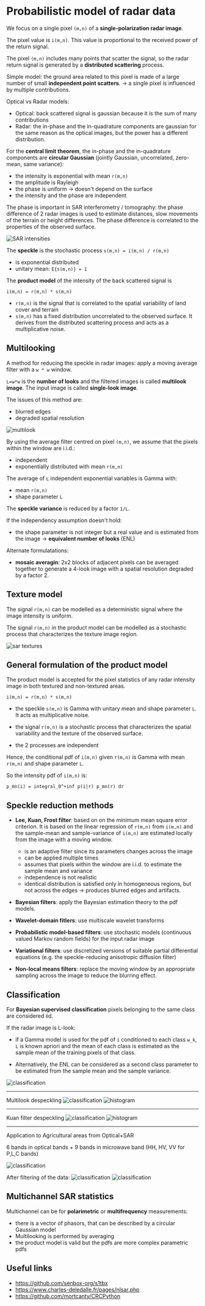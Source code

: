 # Probabilistic model of radar data

We focus on a single pixel `(m,n)` of a __single-polarization radar image__.

The pixel value is `i(m,n)`. This value is proportional to the received power of the return signal.

The pixel `(m,n)` includes many points that scatter the signal, so the radar return signal is generated by a __distributed scattering__ process.

Simple model: the ground area related to this pixel is made of a large number of small __independent point scatters__. -> a single pixel is influenced by multiple contributions.

Optical vs Radar models:
- Optical: back scattered signal is gaussian because it is the sum of many contributions
- Radar: the in-phase and the in-quadrature components are gaussian for the same reason as the optical images, but the power has a different distribution.

For the __central limit theorem__, the in-phase and the in-quadrature components are __circular Gaussian__ (jointly Gaussian, uncorrelated, zero-mean, same variance):
- the intensity is exponential with mean `r(m,n)`
- the amplitude is Rayleigh
- the phase is uniform -> doesn't depend on the surface
- the intensity and the phase are independent

The phase is important in SAR interferometry / tomography: the phase difference of 2 radar images is used to estimate distances, slow movements of the terrain or height differences. The phase difference is correlated to the properties of the observed surface.

![SAR intensities](img/sar_intensity.png)

The __speckle__ is the stochastic process `s(m,n) = i(m,n) / r(m,n)`
- is exponential distributed
- unitary mean: `E{s(m,n)} = 1`

The __product model__ of the intensity of the back scattered signal is
```
i(m,n) = r(m,n) * s(m,n)
```

- `r(m,n)` is the signal that is correlated to the spatial variability of land cover and terrain
- `s(m,n)` has a fixed distribution uncorrelated to the observed surface. It derives from the distributed scattering process and acts as a multiplicative noise.


## Multilooking

A method for reducing the speckle in radar images: apply a moving average filter with a `w * w` window.

`L=w*w` is the __number of looks__ and the filtered images is called __multilook image__. The input image is called __single-look image__.

The issues of this method are:
- blurred edges
- degraded spatial resolution

![multilook](img/multilook.png)

By using the average filter centred on pixel `(m,n)`, we assume that the pixels within the window are i.i.d.:
- independent
- exponentially distributed with mean `r(m,n)`

The average of `L` independent exponential variables is Gamma with:
- mean `r(m,n)`
- shape parameter `L`

The __speckle variance__ is reduced by a factor `1/L`. 

If the independency assumption doesn't hold:
- the shape parameter is not integer but a real value and is estimated from the image -> __equivalent number of looks__ (ENL)


Alternate formulatations:

- __mosaic averagin__: 2x2 blocks of adjacent pixels can be averaged together to generate a 4-look image with a spatial resolution degraded by a factor 2.


## Texture model

The signal `r(m,n)` can be modelled as a deterministic signal where the image intensity is uniform.

The signal `r(m,n)` in the product model can be modelled as a stochastic process that characterizes the texture image region.

![sar textures](img/texture.png)


## General formulation of the product model

The product model is accepted for the pixel statistics of any radar intensity image in both textured and non-textured areas.
```
i(m,n) = r(m,n) * s(m,n)
```

- the speckle `s(m,n)` is Gamma with unitary mean and shape parameter `L`. It acts as multiplicative noise.

- the signal `r(m,n)` is a stochastic process that characterizes the spatial variability and the texture of the observed surface.

- the 2 processes are independent

Hence, the conditional pdf of `i(m,n)` given `r(m,n)` is Gamma with mean `r(m,n)` and shape parameter `L`.

So the intensity pdf of `i(m,n)` is:
```
p_mn(i) = integral_0^+inf p(i|r) p_mn(r) dr
```


## Speckle reduction methods

- __Lee, Kuan, Frost filter__: based on on the minimum mean square error criterion. It is based on the linear regression of `r(m,n)` from `i(m,n)` and the sample-mean and sample-variance of `i(m,n)` are estimated locally from the image with a moving window.
    - is an adaptive filter since its parameters changes across the image
    - can be applied multiple times
    - assumes that pixels within the window are i.i.d. to estimate the sample mean and variance
    - independence is not realistic
    - identical distribution is satisfied only in homogeneous regions, but not across the edges -> produces blurred edges and artifacts.

- __Bayesian filters__: apply the Bayesian estimation theory to the pdf models.

- __Wavelet-domain fitlers__: use multiscale wavelet transforms

- __Probabilistic model-based filters__: use stochastic models (continuous valued Markov random fields) for the input radar image

- __Variational filters__: use discretized versions of suitable partial differential equations (e.g. the speckle-reducing anisotropic diffusion filter)

- __Non-local means filters__: replace the moving window by an appropriate sampling across the image to reduce the blurring effect.


## Classification

For __Bayesian supervised classification__ pixels belonging to the same class are considered iid.

If the radar image is L-look:

- if a Gamma model is used for the pdf of `i` conditioned to each class `w_k`, `L` is known apriori and the mean of each class is estimated as the sample mean of the training pixels of that class.

- Alternatively, the ENL can be considered as a second class parameter to be estimated from the sample mean and the sample variance.

![classification](img/classification1.png)

---
Multilook despeckling
![classification](img/classification2.png)
![histogram](img/histogram2.png)

---
Kuan filter despeckling
![classification](img/classification3.png)
![histogram](img/histogram3.png)

---
Application to Agricultural areas from Optical+SAR

6 bands in optical bands + 9 bands in microwave band (HH, HV, VV for P,L,C bands)

![classification](img/agriculture1.png)

After filtering of the data:
![classification](img/agriculture2.png)
![classification](img/agriculture3.png)


## Multichannel SAR statistics

Multichannel can be for __polarimetric__ or __multifrequency__ measurements:

- there is a vector of phasors, that can be described by a circular Gaussian model
- Multilooking is performed by averaging
- the product model is valid but the pdfs are more complex parametric pdfs


## Useful links

- https://github.com/senbox-org/s1tbx
- https://www.charles-deledalle.fr/pages/nlsar.php
- https://github.com/mortcanty/CRCPython